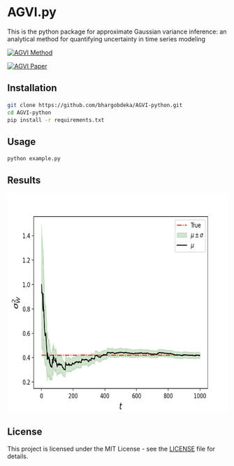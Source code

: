 # AGVI.py

This is the python package for approximate Gaussian variance inference: an analytical method for quantifying uncertainty in time series modeling

[![AGVI Method](https://img.youtube.com/vi/raODFeBwilw/0.jpg)](https://www.youtube.com/watch?v=raODFeBwilw)

[![AGVI Paper](https://img.shields.io/badge/Read-Paper-blue)](https://onlinelibrary.wiley.com/doi/abs/10.1002/acs.3667)

## Installation

```bash
git clone https://github.com/bhargobdeka/AGVI-python.git
cd AGVI-python
pip install -r requirements.txt

```

## Usage

```bash
python example.py
```

## Results

<p align="center">
  <img src=agvi_result.png width="700px" height="500px" >
</p>

## License

This project is licensed under the MIT License - see the [LICENSE](LICENSE) file for details.
